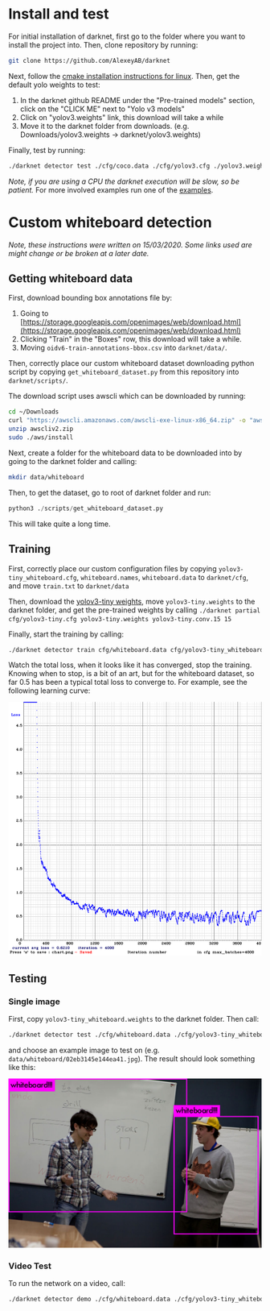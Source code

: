 # Install and test

For initial installation of darknet, first go to the folder where you want to
install the project into. Then, clone repository by running:

```bash
git clone https://github.com/AlexeyAB/darknet
```

Next, follow the [cmake installation instructions for linux](https://github.com/AlexeyAB/darknet#how-to-compile-on-linux-using-cmake).
Then, get the default yolo weights to test:
1. In the darknet github README under the "Pre-trained models" section, click on the "CLICK ME" next to "Yolo v3 models"
2. Click on "yolov3.weights" link, this download will take a while
3. Move it to the darknet folder from downloads. (e.g. Downloads/yolov3.weights -> darknet/yolov3.weights)

Finally, test by running: 
```bash
./darknet detector test ./cfg/coco.data ./cfg/yolov3.cfg ./yolov3.weights.
```
*Note, if you are using a CPU the darknet execution will be slow, so be patient.* For more involved
examples run one of the [examples](https://github.com/AlexeyAB/darknet#how-to-use-on-the-command-line).


# Custom whiteboard detection
*Note, these instructions were written on 15/03/2020.
Some links used are might change or be broken at a later date.*

## Getting whiteboard data
First, download bounding box annotations file by:
1. Going to [https://storage.googleapis.com/openimages/web/download.html](https://storage.googleapis.com/openimages/web/download.html)
2. Clicking "Train" in the "Boxes" row, this download will take a while.
3. Moving ```oidv6-train-annotations-bbox.csv``` into ```darknet/data/```.

Then, correctly place our custom whiteboard dataset downloading python script by copying
```get_whiteboard_dataset.py``` from this repository into ```darknet/scripts/```.

The download script uses awscli which can be downloaded by running:
```bash
cd ~/Downloads
curl "https://awscli.amazonaws.com/awscli-exe-linux-x86_64.zip" -o "awscliv2.zip"
unzip awscliv2.zip
sudo ./aws/install
```

Next, create a folder for the whiteboard data to be downloaded into by going to the darknet folder
and calling:
```bash
mkdir data/whiteboard
```

Then, to get the dataset, go to root of darknet folder and run:
```python
python3 ./scripts/get_whiteboard_dataset.py
```
This will take quite a long time.

## Training
First, correctly place our custom configuration files by copying
```yolov3-tiny_whiteboard.cfg```, ```whiteboard.names```, ```whiteboard.data```
to ```darknet/cfg```, and move ```train.txt``` to ```darknet/data```

Then, download the [yolov3-tiny weights](https://pjreddie.com/media/files/yolov3-tiny.weights), move
```yolov3-tiny.weights``` to the darknet folder, and get the pre-trained weights by calling
```./darknet partial cfg/yolov3-tiny.cfg yolov3-tiny.weights yolov3-tiny.conv.15 15```

Finally, start the training by calling:
```bash
./darknet detector train cfg/whiteboard.data cfg/yolov3-tiny_whiteboard.cfg yolov3-tiny.conv.15
```
Watch the total loss, when it looks like it has converged, stop the training. Knowing when to stop, is a bit of an art, but for the whiteboard dataset, so far 0.5 has been a typical total loss to converge to.
For example, see the following learning curve:

![learning-curve-example](./chart_yolov3-tiny_whiteboard.png)

## Testing

### Single image
First, copy ```yolov3-tiny_whiteboard.weights``` to the darknet folder. Then call:
```bash
./darknet detector test ./cfg/whiteboard.data ./cfg/yolov3-tiny_whiteboard.cfg ./yolov3-tiny_whiteboard.weights
```
and choose an example image to test on (e.g. ```data/whiteboard/02eb3145e144ea41.jpg```).
The result should look something like this:

![detection-example](./random_detection_example.jpg)

### Video Test
To run the network on a video, call:
```bash
./darknet detector demo ./cfg/whiteboard.data ./cfg/yolov3-tiny_whiteboard.cfg yolov3-tiny_whiteboard.weights <video-path> -out_filename res.avi
```
